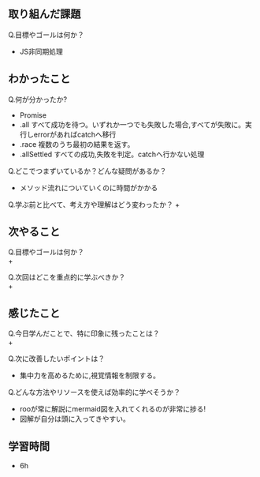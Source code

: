 ## 取り組んだ課題
Q.目標やゴールは何か？  
+ JS非同期処理


## わかったこと
Q.何が分かったか?  
+ Promise
+ .all すべて成功を待つ。いずれか一つでも失敗した場合,すべてが失敗に。実行しerrorがあればcatchへ移行
+ .race 複数のうち最初の結果を返す。
+ .allSettled すべての成功,失敗を判定。catchへ行かない処理


Q.どこでつまずいているか？どんな疑問があるか？
+ メソッド流れについていくのに時間がかかる


Q.学ぶ前と比べて、考え方や理解はどう変わったか？
+ 


## 次やること
Q.目標やゴールは何か？  
+ 


Q.次回はどこを重点的に学ぶべきか？  
+ 


## 感じたこと
Q.今日学んだことで、特に印象に残ったことは？  
+ 


Q.次に改善したいポイントは？  
+ 集中力を高めるために,視覚情報を制限する。


Q.どんな方法やリソースを使えば効率的に学べそうか？
+ rooが常に解説にmermaid図を入れてくれるのが非常に捗る!
+ 図解が自分は頭に入ってきやすい。


## 学習時間
+ 6h
